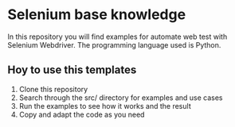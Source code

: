 # Selenium base knowledge

In this repository you will find examples for automate web test with Selenium Webdriver. The programming language used is Python.

## Hoy to use this templates

1. Clone this repository
2. Search through the src/ directory for examples and use cases
3. Run the examples to see how it works and the result
4. Copy and adapt the code as you need